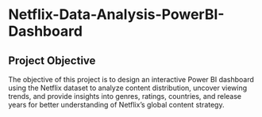# Netflix-Data-Analysis-PowerBI-Dashboard
## Project Objective
The objective of this project is to design an interactive Power BI dashboard using the Netflix dataset to analyze content distribution, uncover viewing trends, and provide insights into genres, ratings, countries, and release years for better understanding of Netflix’s global content strategy.

